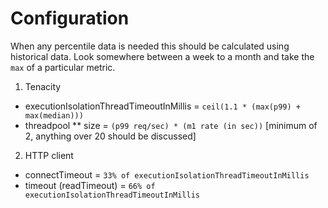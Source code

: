Configuration
=============

When any percentile data is needed this should be calculated using historical data. Look somewhere between a week to a month
and take the `max` of a particular metric.

1. Tenacity
* executionIsolationThreadTimeoutInMillis = `ceil(1.1 * (max(p99) + max(median)))`
* threadpool
** size = `(p99 req/sec) * (m1 rate (in sec))` [minimum of 2, anything over 20 should be discussed]

2. HTTP client
* connectTimeout = `33% of executionIsolationThreadTimeoutInMillis`
* timeout (readTimeout) = `66% of executionIsolationThreadTimeoutInMillis`

